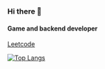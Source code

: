 ### Hi there 👋
#### Game and backend developer
[Leetcode](https://leetcode.com/ajohari/)

<!--
**AadiJo/AadiJo** is a ✨ _special_ ✨ repository because its `README.md` (this file) appears on your GitHub profile.

Here are some ideas to get you started:

- 🔭 I’m currently working on ...
- 🌱 I’m currently learning ...
- 👯 I’m looking to collaborate on ...
- 🤔 I’m looking for help with ...
- 💬 Ask me about ...
- 📫 How to reach me: ...
- 😄 Pronouns: ...
- ⚡ Fun fact: ...
-->

<!-- [![Aadi's Github Stats](https://github-readme-stats.vercel.app/api?username=aadijo&count_private=true&show_icons=true&theme=github_dark&hide_border=true&hide_title=true&bg_color=ffffff00&rank_icon=github)](https://github.com/AadiJo) -->

[![Top Langs](https://github-readme-stats.vercel.app/api/top-langs/?username=aadijo&hide=shaderlab,hlsl&theme=github_dark&layout=donut-vertical&hide_border=true&custom_title=Languages&bg_color=ffffff00&card_width=445&exclude_repo=Fox-Runner,Programming-Theory-Repo,Rust-Tutorial,Data-Persistance-Repo,GeometryDashCopy)](https://github.com/AadiJo)
